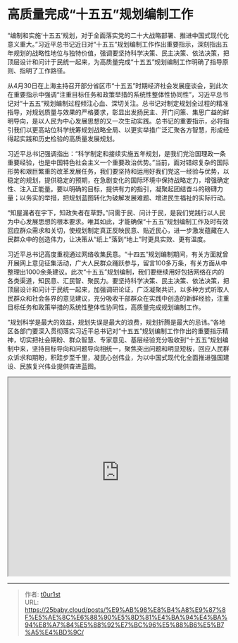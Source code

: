 # 高质量完成“十五五”规划编制工作


“编制和实施‘十五五’规划，对于全面落实党的二十大战略部署、推进中国式现代化意义重大。”习近平总书记近日对“十五五”规划编制工作作出重要指示，深刻指出五年规划的战略性地位与独特价值，强调要坚持科学决策、民主决策、依法决策，把顶层设计和问计于民统一起来，为高质量完成“十五五”规划编制工作明确了指导原则、指明了工作路径。

从4月30日在上海主持召开部分省区市“十五五”时期经济社会发展座谈会，到此次在重要指示中强调“注重目标任务和政策举措的系统性整体性协同性”，习近平总书记对“十五五”规划编制过程倾注心血、深切关注。总书记对制定规划全过程的精准指导，对规划质量与效果的严格要求，彰显出发扬民主、开门问策、集思广益的鲜明导向，是以人民为中心发展思想的又一次生动实践。总书记的重要指示，必将指引我们以更高站位科学统筹规划战略全局、以更实举措广泛汇聚各方智慧，形成经得起实践和历史检验的高质量发展规划。

习近平总书记强调指出：“科学制定和接续实施五年规划，是我们党治国理政一条重要经验，也是中国特色社会主义一个重要政治优势。”当前，面对错综复杂的国际形势和艰巨繁重的改革发展任务，我们要坚持和运用好我们党这一经验与优势，以稳定的规划，提供稳定的预期，在急剧变化的国际环境中保持战略定力，增强确定性、注入正能量。要以明确的目标，提供有力的指引，凝聚起团结奋斗的磅礴力量；以务实的举措，把规划蓝图转化为破解发展难题、增进民生福祉的实际行动。

“知屋漏者在宇下，知政失者在草野。”问需于民、问计于民，是我们党践行以人民为中心发展思想的根本要求。唯其如此，才能确保“十五五”规划编制工作及时有效回应群众需求和关切，使规划制定真正反映民意、贴近民心，进一步激发蕴藏在人民群众中的创造伟力，让决策从“纸上”落到“地上”时更具实效、更有温度。

习近平总书记高度重视通过网络收集民意。“十四五”规划编制期间，有关方面就曾开展网上意见征集活动，广大人民群众踊跃参与，留言100多万条，有关方面从中整理出1000余条建议。此次“十五五”规划编制，我们要继续用好包括网络在内的各类渠道，知民意、汇民智、聚民力。要坚持科学决策、民主决策、依法决策，把顶层设计和问计于民统一起来，加强调研论证，广泛凝聚共识，以多种方式听取人民群众和社会各界的意见建议，充分吸收干部群众在实践中创造的新鲜经验，注重目标任务和政策举措的系统性整体性协同性，高质量完成规划编制工作。

“规划科学是最大的效益，规划失误是最大的浪费，规划折腾是最大的忌讳。”各地区各部门要深入贯彻落实习近平总书记对“十五五”规划编制工作作出的重要指示精神，切实把社会期盼、群众智慧、专家意见、基层经验充分吸收到“十五五”规划编制中来，坚持目标导向和问题导向相统一，聚焦突出问题和明显短板，回应人民群众诉求和期盼，积跬步至千里，凝民心创伟业，为以中国式现代化全面推进强国建设、民族复兴伟业提供奋进蓝图。

<iframe
    width="100%"
    height="450"
    src="https://content-static.cctvnews.cctv.com/snow-book/index.html?item_id=10646481172119069826&track_id=2522150A-5D1F-4694-AC4D-429875EB2783_770828453098"
></iframe>

---

> 作者: [t0ur1st](https://github.com/tyd2000)  
> URL: https://25baby.cloud/posts/%E9%AB%98%E8%B4%A8%E9%87%8F%E5%AE%8C%E6%88%90%E5%8D%81%E4%BA%94%E4%BA%94%E8%A7%84%E5%88%92%E7%BC%96%E5%88%B6%E5%B7%A5%E4%BD%9C/  

